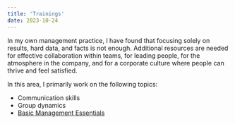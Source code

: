 ```yaml
---
title: 'Trainings'
date: 2023-10-24  
---
```


In my own management practice, I have found that focusing solely on results, hard data, and facts is not enough. Additional resources are needed for effective collaboration within teams, for leading people, for the atmosphere in the company, and for a corporate culture where people can thrive and feel satisfied.

In this area, I primarily work on the following topics:
- Communication skills
- Group dynamics
- [Basic Management Essentials](./Team%20Management%20Essentials.pdf)